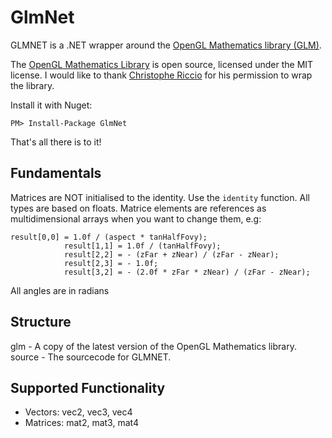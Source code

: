GlmNet
======

GLMNET is a .NET wrapper around the [OpenGL Mathematics library (GLM)](http://glm.g-truc.net/).

The [OpenGL Mathematics Library](http://glm.g-truc.net/) is open source, licensed under the MIT license. I would like to thank [Christophe Riccio](http://www.g-truc.net/) for his permission to wrap the library.

Install it with Nuget:

````
PM> Install-Package GlmNet
````

That's all there is to it!

Fundamentals
------------

Matrices are NOT initialised to the identity. Use the ````identity```` function.
All types are based on floats.
Matrice elements are references as multidimensional arrays when you want to change them, e.g:

````
result[0,0] = 1.0f / (aspect * tanHalfFovy);
			result[1,1] = 1.0f / (tanHalfFovy);
			result[2,2] = - (zFar + zNear) / (zFar - zNear);
			result[2,3] = - 1.0f;
			result[3,2] = - (2.0f * zFar * zNear) / (zFar - zNear);
````
All angles are in radians


Structure
---------

glm - A copy of the latest version of the OpenGL Mathematics library.
source - The sourcecode for GLMNET.

Supported Functionality
-----------------------

 * Vectors: vec2, vec3, vec4
 * Matrices: mat2, mat3, mat4